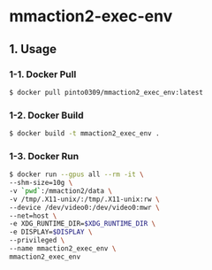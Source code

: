 # mmaction2-exec-env


## 1. Usage
### 1-1. Docker Pull
```bash
$ docker pull pinto0309/mmaction2_exec_env:latest
```
### 1-2. Docker Build
```bash
$ docker build -t mmaction2_exec_env .
```

### 1-3. Docker Run
```bash
$ docker run --gpus all --rm -it \
--shm-size=10g \
-v `pwd`:/mmaction2/data \
-v /tmp/.X11-unix/:/tmp/.X11-unix:rw \
--device /dev/video0:/dev/video0:mwr \
--net=host \
-e XDG_RUNTIME_DIR=$XDG_RUNTIME_DIR \
-e DISPLAY=$DISPLAY \
--privileged \
--name mmaction2_exec_env \
mmaction2_exec_env
```
